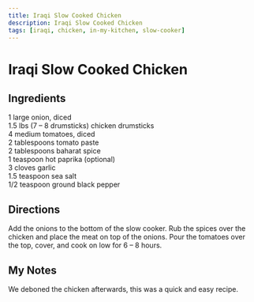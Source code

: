 ```yaml
---
title: Iraqi Slow Cooked Chicken
description: Iraqi Slow Cooked Chicken
tags: [iraqi, chicken, in-my-kitchen, slow-cooker]
---
```


# Iraqi Slow Cooked Chicken

## Ingredients
1 large onion, diced  
1.5 lbs (7 – 8 drumsticks) chicken drumsticks  
4 medium tomatoes, diced  
2 tablespoons tomato paste  
2 tablespoons baharat spice  
1 teaspoon hot paprika (optional)  
3 cloves garlic  
1.5 teaspoon sea salt  
1/2 teaspoon ground black pepper

## Directions
Add the onions to the bottom of the slow cooker. Rub the spices over the chicken and place the meat on top of the onions. Pour the tomatoes over the top, cover, and cook on low for 6 – 8 hours.

## My Notes
We deboned the chicken afterwards, this was a quick and easy recipe.